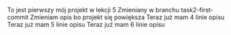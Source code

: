 To jest pierwszy mój projekt w lekcji 5
Zmieniany w branchu task2-first-commit 
Zmieniam opis bo projekt się powiększa
Teraz już mam 4 linie opisu
Teraz już mam 5 linie opisu
Teraz już mam 6 linie opisu
